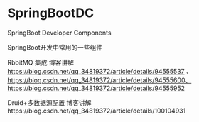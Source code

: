 # SpringBootDC
SpringBoot Developer Components

SpringBoot开发中常用的一些组件

RbbitMQ 集成 
  博客讲解 https://blog.csdn.net/qq_34819372/article/details/94555537 、
  https://blog.csdn.net/qq_34819372/article/details/94555600、
  https://blog.csdn.net/qq_34819372/article/details/94555952
  
Druid+多数据源配置
  博客讲解https://blog.csdn.net/qq_34819372/article/details/100104931
